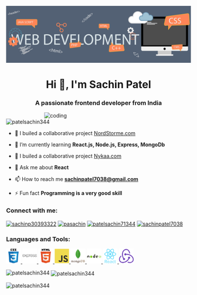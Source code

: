 ![logo](https://github.com/patelsachin344/patelsachin344/blob/main/githubBanner%5C.gif)
<h1 align="center">Hi 👋, I'm Sachin Patel</h1>
<h3 align="center">A passionate frontend developer from India</h3>
<img align="right" alt="coding" width="400px" src="https://camo.githubusercontent.com/cae12fddd9d6982901d82580bdf321d81fb299141098ca1c2d4891870827bf17/68747470733a2f2f6d69726f2e6d656469756d2e636f6d2f6d61782f313336302f302a37513379765349765f7430696f4a2d5a2e676966" />

<p align="left"> <img src="https://komarev.com/ghpvc/?username=patelsachin344&label=Profile%20views&color=0e75b6&style=flat" alt="patelsachin344" /> </p>

- 🔭 I builed a collaborative project [NordStorme.com](https://nordstrom-clone-react.netlify.app/)

- 🌱 I’m currently learning **React.js, Node.js, Express, MongoDb**

- 🔭 I builed a collaborative project [Nykaa.com](https://dreamy-gumdrop-ca3b70.netlify.app/)

- 💬 Ask me about **React**

- 📫 How to reach me **sachinpatel7038@gmail.com**

- ⚡ Fun fact **Programming is a very good skill**

<h3 align="left">Connect with me:</h3>
<p align="left">
<a href="https://twitter.com/sachinp30393322" target="blank"><img align="center" src="https://raw.githubusercontent.com/rahuldkjain/github-profile-readme-generator/master/src/images/icons/Social/twitter.svg" alt="sachinp30393322" height="30" width="40" /></a>
<a href="https://linkedin.com/in/pasachin" target="blank"><img align="center" src="https://raw.githubusercontent.com/rahuldkjain/github-profile-readme-generator/master/src/images/icons/Social/linked-in-alt.svg" alt="pasachin" height="30" width="40" /></a>
<a href="https://instagram.com/patelsachin71344" target="blank"><img align="center" src="https://raw.githubusercontent.com/rahuldkjain/github-profile-readme-generator/master/src/images/icons/Social/instagram.svg" alt="patelsachin71344" height="30" width="40" /></a>
<a href="https://www.leetcode.com/sachinpatel7038" target="blank"><img align="center" src="https://raw.githubusercontent.com/rahuldkjain/github-profile-readme-generator/master/src/images/icons/Social/leet-code.svg" alt="sachinpatel7038" height="30" width="40" /></a>
</p>

<h3 align="left">Languages and Tools:</h3>
<p align="left"> <a href="https://www.w3schools.com/css/" target="_blank" rel="noreferrer"> <img src="https://raw.githubusercontent.com/devicons/devicon/master/icons/css3/css3-original-wordmark.svg" alt="css3" width="40" height="40"/> </a> <a href="https://expressjs.com" target="_blank" rel="noreferrer"> <img src="https://raw.githubusercontent.com/devicons/devicon/master/icons/express/express-original-wordmark.svg" alt="express" width="40" height="40"/> </a> <a href="https://www.w3.org/html/" target="_blank" rel="noreferrer"> <img src="https://raw.githubusercontent.com/devicons/devicon/master/icons/html5/html5-original-wordmark.svg" alt="html5" width="40" height="40"/> </a> <a href="https://developer.mozilla.org/en-US/docs/Web/JavaScript" target="_blank" rel="noreferrer"> <img src="https://raw.githubusercontent.com/devicons/devicon/master/icons/javascript/javascript-original.svg" alt="javascript" width="40" height="40"/> </a> <a href="https://www.mongodb.com/" target="_blank" rel="noreferrer"> <img src="https://raw.githubusercontent.com/devicons/devicon/master/icons/mongodb/mongodb-original-wordmark.svg" alt="mongodb" width="40" height="40"/> </a> <a href="https://nodejs.org" target="_blank" rel="noreferrer"> <img src="https://raw.githubusercontent.com/devicons/devicon/master/icons/nodejs/nodejs-original-wordmark.svg" alt="nodejs" width="40" height="40"/> </a> <a href="https://reactjs.org/" target="_blank" rel="noreferrer"> <img src="https://raw.githubusercontent.com/devicons/devicon/master/icons/react/react-original-wordmark.svg" alt="react" width="40" height="40"/> </a> <a href="https://redux.js.org" target="_blank" rel="noreferrer"> <img src="https://raw.githubusercontent.com/devicons/devicon/master/icons/redux/redux-original.svg" alt="redux" width="40" height="40"/> </a> </p>

<p><img align="left" src="https://github-readme-stats.vercel.app/api/top-langs?username=patelsachin344&show_icons=true&locale=en&layout=compact" alt="patelsachin344" /></p>

<p>&nbsp;<img align="center" src="https://github-readme-stats.vercel.app/api?username=patelsachin344&show_icons=true&locale=en" alt="patelsachin344" /></p>

<p><img align="center" src="https://github-readme-streak-stats.herokuapp.com/?user=patelsachin344&" alt="patelsachin344" /></p>
